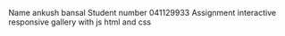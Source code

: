 Name ankush bansal
Student number 041129933
Assignment interactive responsive gallery with js html and css
